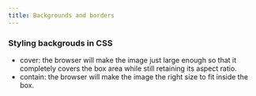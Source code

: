 ```yaml
---
title: Backgrounds and borders
---
```


### Styling backgrouds in CSS

- cover: the browser will make the image just large enough so that it completely covers the box area while still retaining its aspect ratio. 
- contain: the browser will make the image the right size to fit inside the box. 